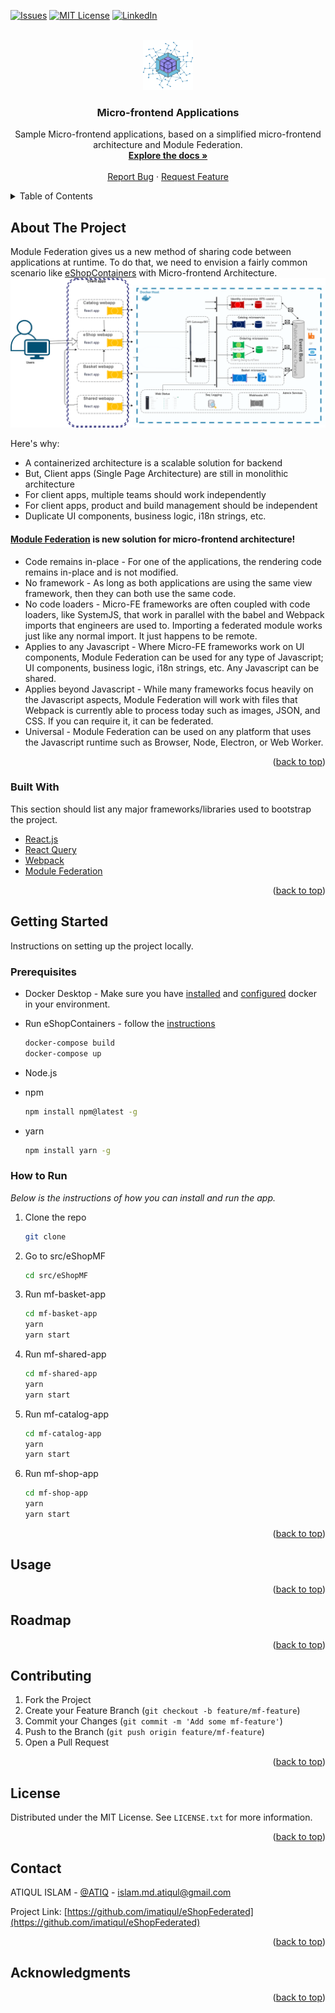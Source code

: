 <div id="top"></div>
<!--
*** Thanks for review eShop Federated project
-->

<!-- PROJECT SHIELDS -->
<!--
*** A micro-frontend solution using Module Federation
-->
[![Issues][issues-shield]][issues-url]
[![MIT License][license-shield]][license-url]
[![LinkedIn][linkedin-shield]][linkedin-url]

<!-- PROJECT LOGO -->
<br />
<div align="center">
  <a href="https://github.com/imatiqul/eShopFederated">
    <img src="images/logo.png" alt="Logo" width="80" height="80">
  </a>

  <h3 align="center">Micro-frontend Applications</h3>

  <p align="center">
    Sample Micro-frontend applications, based on a simplified micro-frontend architecture and Module Federation.
    <br />
    <a href="#getting-started"><strong>Explore the docs »</strong></a>
    <br />
    <br />
    <a href="/issues">Report Bug</a>
    ·
    <a href="/issues">Request Feature</a>
  </p>
</div>

<!-- TABLE OF CONTENTS -->
<details>
  <summary>Table of Contents</summary>
  <ol>
    <li>
      <a href="#about-the-project">About The Project</a>
      <ul>
        <li><a href="#built-with">Built With</a></li>
      </ul>
    </li>
    <li>
      <a href="#getting-started">Getting Started</a>
      <ul>
        <li><a href="#prerequisites">Prerequisites</a></li>
        <li><a href="#how-to-run">How to Run</a></li>
      </ul>
    </li>
    <li><a href="#usage">Usage</a></li>
    <li><a href="#roadmap">Roadmap</a></li>
    <li><a href="#contributing">Contributing</a></li>
    <li><a href="#license">License</a></li>
    <li><a href="#contact">Contact</a></li>
    <li><a href="#acknowledgments">Acknowledgments</a></li>
  </ol>
</details>

<!-- ABOUT THE PROJECT -->
## About The Project
Module Federation gives us a new method of sharing code between applications at runtime. To do that, we need to envision a fairly common scenario like [eShopContainers](https://github.com/dotnet-architecture/eShopOnContainers) with Micro-frontend Architecture.
[![Product Name Screen Shot][product-screenshot]](https://module-federation.myshopify.com/)

Here's why:
* A containerized architecture is a scalable solution for backend
* But, Client apps (Single Page Architecture) are still in monolithic architecture
* For client apps, multiple teams should work independently
* For client apps, product and build management should be independent
* Duplicate UI components, business logic, i18n strings, etc.

#### [Module Federation]((https://module-federation.myshopify.com/)) is new solution for micro-frontend architecture!
* Code remains in-place - For one of the applications, the rendering code remains in-place and is not modified.
* No framework - As long as both applications are using the same view framework, then they can both use the same code.
* No code loaders - Micro-FE frameworks are often coupled with code loaders, like SystemJS, that work in parallel with the babel and Webpack imports that engineers are used to. Importing a federated module works just like any normal import. It just happens to be remote.
* Applies to any Javascript - Where Micro-FE frameworks work on UI components, Module Federation can be used for any type of Javascript; UI components, business logic, i18n strings, etc. Any Javascript can be shared. 
* Applies beyond Javascript - While many frameworks focus heavily on the Javascript aspects, Module Federation will work with files that Webpack is currently able to process today such as images, JSON, and CSS. If you can require it, it can be federated.
* Universal - Module Federation can be used on any platform that uses the Javascript runtime such as Browser, Node, Electron, or Web Worker.

<p align="right">(<a href="#top">back to top</a>)</p>

### Built With

This section should list any major frameworks/libraries used to bootstrap the project.

* [React.js](https://reactjs.org/)
* [React Query](https://react-query.tanstack.com/)
* [Webpack](https://webpack.js.org/)
* [Module Federation](https://webpack.js.org/concepts/module-federation/)

<p align="right">(<a href="#top">back to top</a>)</p>

<!-- GETTING STARTED -->
## Getting Started

Instructions on setting up the project locally.

### Prerequisites
* Docker Desktop - Make sure you have [installed](https://docs.docker.com/docker-for-windows/install/) and [configured](https://github.com/dotnet-architecture/eShopOnContainers/wiki/Windows-setup#configure-docker) docker in your environment.
* Run eShopContainers - follow the [instructions](https://github.com/dotnet-architecture/eShopOnContainers/blob/dev/README.md#getting-started)
  ```sh
  docker-compose build
  docker-compose up
  ```

* Node.js
* npm
  ```sh
  npm install npm@latest -g
  ```
* yarn
  ```sh
  npm install yarn -g
  ```

### How to Run

_Below is the instructions of how you can install and run the app._

1. Clone the repo
   ```sh
   git clone
   ```
2. Go to src/eShopMF   
   ```sh
   cd src/eShopMF
   ```
3. Run mf-basket-app   
   ```sh
   cd mf-basket-app
   yarn
   yarn start
   ```
4. Run mf-shared-app   
   ```sh
   cd mf-shared-app
   yarn
   yarn start
   ```
5. Run mf-catalog-app   
   ```sh
   cd mf-catalog-app
   yarn
   yarn start
   ```
6. Run mf-shop-app   
   ```sh
   cd mf-shop-app
   yarn
   yarn start
   ```

<p align="right">(<a href="#top">back to top</a>)</p>

<!-- USAGE EXAMPLES -->
## Usage

<p align="right">(<a href="#top">back to top</a>)</p>

<!-- ROADMAP -->
## Roadmap

<p align="right">(<a href="#top">back to top</a>)</p>

<!-- CONTRIBUTING -->
## Contributing

1. Fork the Project
2. Create your Feature Branch (`git checkout -b feature/mf-feature`)
3. Commit your Changes (`git commit -m 'Add some mf-feature'`)
4. Push to the Branch (`git push origin feature/mf-feature`)
5. Open a Pull Request

<p align="right">(<a href="#top">back to top</a>)</p>

<!-- LICENSE -->
## License

Distributed under the MIT License. See `LICENSE.txt` for more information.

<p align="right">(<a href="#top">back to top</a>)</p>

<!-- CONTACT -->
## Contact

ATIQUL ISLAM - [@ATIQ](https://imatiqul.com/) - islam.md.atiqul@gmail.com

Project Link: [https://github.com/imatiqul/eShopFederated](https://github.com/imatiqul/eShopFederated)

<p align="right">(<a href="#top">back to top</a>)</p>

<!-- ACKNOWLEDGMENTS -->
## Acknowledgments

<p align="right">(<a href="#top">back to top</a>)</p>

<!-- MARKDOWN LINKS & IMAGES -->
<!-- https://www.markdownguide.org/basic-syntax/#reference-style-links -->
[issues-shield]: https://img.shields.io/github/issues/imatiqul/eShopFederated.svg?style=for-the-badge
[issues-url]: https://github.com/imatiqul/eShopFederated/issues
[license-shield]: https://img.shields.io/github/license/imatiqul/eShopFederated.svg?style=for-the-badge
[license-url]: https://github.com/imatiqul/eShopFederated/blob/master/LICENSE.txt
[linkedin-shield]: https://img.shields.io/badge/-LinkedIn-black.svg?style=for-the-badge&logo=linkedin&colorB=555
[linkedin-url]: https://www.linkedin.com/in/mdatiqulislam/
[product-screenshot]: images/MicroFrontend-Architecture-v1.png
[microservice-screenshot]: images/eShopOnContainers-architecture.png
